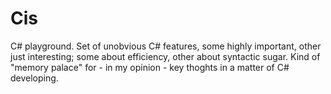 Cis
===

C# playground. Set of unobvious C# features, some highly important, other just interesting; some about efficiency, other about syntactic sugar. Kind of "memory palace" for - in my opinion - key thoghts in a matter of C# developing.